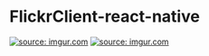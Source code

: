 # FlickrClient-react-native
<a href="http://imgur.com/Isk0wDo"><img src="http://i.imgur.com/Isk0wDol.png" title="source: imgur.com" /></a>
<a href="http://imgur.com/WCGA7yl"><img src="http://i.imgur.com/WCGA7yll.png" title="source: imgur.com" /></a>
